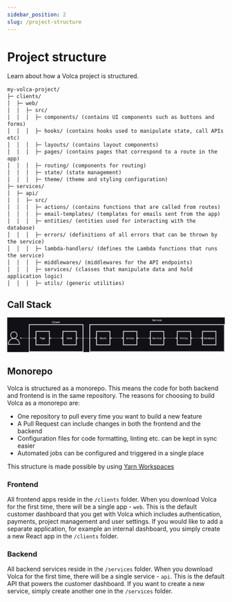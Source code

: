 ```yaml
---
sidebar_position: 2
slug: /project-structure
---
```


# Project structure

Learn about how a Volca project is structured.

```
my-volca-project/
├─ clients/
│  ├─ web/
│  │  ├─ src/
│  │  │  ├─ components/ (contains UI components such as buttons and forms)
│  │  │  ├─ hooks/ (contains hooks used to manipulate state, call APIs etc)
│  │  │  ├─ layouts/ (contains layout components)
│  │  │  ├─ pages/ (contains pages that correspond to a route in the app)
│  │  │  ├─ routing/ (components for routing)
│  │  │  ├─ state/ (state management)
│  │  │  ├─ theme/ (theme and styling configuration)
├─ services/
│  ├─ api/
│  │  ├─ src/
│  │  │  ├─ actions/ (contains functions that are called from routes)
│  │  │  ├─ email-templates/ (templates for emails sent from the app)
│  │  │  ├─ entities/ (entities used for interacting with the database)
│  │  │  ├─ errors/ (definitions of all errors that can be thrown by the service)
│  │  │  ├─ lambda-handlers/ (defines the Lambda functions that runs the service)
│  │  │  ├─ middlewares/ (middlewares for the API endpoints)
│  │  │  ├─ services/ (classes that manipulate data and hold application logic)
│  │  │  ├─ utils/ (generic utilities)
```

## Call Stack

![Call Stack](./img/call-stack.png "Volca Call Stack")

## Monorepo

Volca is structured as a monorepo. This means the code for both backend and frontend is in the same repository. The reasons for choosing to build Volca as a monorepo are:

- One repository to pull every time you want to build a new feature
- A Pull Request can include changes in both the frontend and the backend
- Configuration files for code formatting, linting etc. can be kept in sync easier
- Automated jobs can be configured and triggered in a single place

This structure is made possible by using [Yarn Workspaces](https://yarnpkg.com/features/workspaces)

### Frontend

All frontend apps reside in the `/clients` folder. When you download Volca for the first time, there will be a single app - `web`. This is the default customer dashboard that you get with Volca which includes authentication, payments, project management and user settings. If you would like to add a separate application, for example an internal dashboard, you simply create a new React app in the `/clients` folder.

### Backend

All backend services reside in the `/services` folder. When you download Volca for the first time, there will be a single service - `api`. This is the default API that powers the customer dashboard. If you want to create a new service, simply create another one in the `/services` folder.

